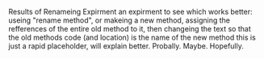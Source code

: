 Results of Renameing Expirment
	an expirment to see which works better: useing "rename method", or makeing a new method, assigning the refferences of the entire old method to it, then changeing the text so that the old methods code (and location) is the name of the new method
		this is just a rapid placeholder, will explain better. Probally. Maybe. Hopefully.